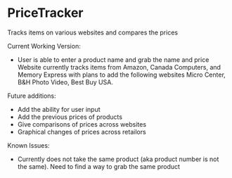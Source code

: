 # PriceTracker
Tracks items on various websites and compares the prices

Current Working Version: 
- User is able to enter a product name and grab the name and price
Website currently tracks items from Amazon, Canada Computers, and Memory Express with plans to add the following websites Micro Center, B&H Photo Video, Best Buy USA. 

Future additions:
- Add the ability for user input
- Add the previous prices of products
- Give comparisons of prices across websites
- Graphical changes of prices across retailors

Known Issues:
- Currently does not take the same product (aka product number is not the same). Need to find a way to grab the same product 

